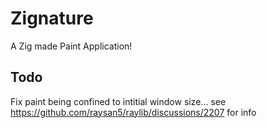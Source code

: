 # Zignature

A Zig made Paint Application!

## Todo

Fix paint being confined to intitial window size...
see https://github.com/raysan5/raylib/discussions/2207
for info
